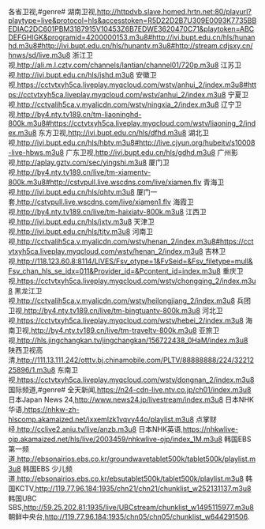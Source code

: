 各省卫视,#genre#
湖南卫视,http://httpdvb.slave.homed.hrtn.net:80/playurl?playtype=live&protocol=hls&accesstoken=R5D22D2B7U309E0093K7735BBEDIAC2DC601PBM3187915V10453Z6B7EDWE3620470C71&playtoken=ABCDEFGHIGK&programid=4200000153.m3u8#http://ivi.bupt.edu.cn/hls/hunanhd.m3u8#http://ivi.bupt.edu.cn/hls/hunantv.m3u8#http://stream.cdjsxy.cn/hnws/sd/live.m3u8
浙江卫视,http://ali.m.l.cztv.com/channels/lantian/channel01/720p.m3u8
江苏卫视,http://ivi.bupt.edu.cn/hls/jshd.m3u8
安徽卫视,https://cctvtxyh5ca.liveplay.myqcloud.com/wstv/anhui_2/index.m3u8#https://cctvtxyh5ca.liveplay.myqcloud.com/wstv/anhui_2/index.m3u8
宁夏卫视,http://cctvalih5ca.v.myalicdn.com/wstv/ningxia_2/index.m3u8
辽宁卫视,http://by4.nty.tv189.cn/tm-liaoninghd-800k.m3u8#https://cctvtxyh5ca.liveplay.myqcloud.com/wstv/liaoning_2/index.m3u8
东方卫视,http://ivi.bupt.edu.cn/hls/dfhd.m3u8
湖北卫视,http://ivi.bupt.edu.cn/hls/hbtv.m3u8#http://live.cjyun.org/hubeitv/s10008-live-hbws.m3u8
广东卫视,http://ivi.bupt.edu.cn/hls/gdhd.m3u8
广州影视,http://aplay.gztv.com/sec/yingshi.m3u8
厦门卫视,http://by4.nty.tv189.cn/live/tm-xiamentv-800k.m3u8#http://cstvpull.live.wscdns.com/live/xiamen.flv
青海卫视,http://ivi.bupt.edu.cn/hls/qhtv.m3u8
厦门一套,http://cstvpull.live.wscdns.com/live/xiamen1.flv
海霞卫视,http://by4.nty.tv189.cn/live/tm-haixiatv-800k.m3u8
江西卫视,http://ivi.bupt.edu.cn/hls/jxtv.m3u8
天津卫视,http://ivi.bupt.edu.cn/hls/tjtv.m3u8
河南卫视,http://cctvalih5ca.v.myalicdn.com/wstv/henan_2/index.m3u8#https://cctvtxyh5ca.liveplay.myqcloud.com/wstv/henan_2/index.m3u8
吉林卫视,http://118.123.60.8:8114/LIVES/Fsv_otype=1&FvSeid=&Fsv_filetype=mull&Fsv_chan_hls_se_idx=011&Provider_id=&Pcontent_id=index.m3u8
重庆卫视,https://cctvtxyh5ca.liveplay.myqcloud.com/wstv/chongqing_2/index.m3u8
黑龙江卫视,http://cctvalih5ca.v.myalicdn.com/wstv/heilongjiang_2/index.m3u8
兵团卫视,http://by4.nty.tv189.cn/live/tm-bingtuantv-800k.m3u8
河北卫视,https://cctvtxyh5ca.liveplay.myqcloud.com/wstv/hebei_2/index.m3u8
海南卫视,http://by4.nty.tv189.cn/live/tm-traveltv-800k.m3u8
亚旅卫视,http://hls.jingchangkan.tv/jingchangkan/156722438_0HaM/index.m3u8
陕西卫视高清,http://111.13.111.242/otttv.bj.chinamobile.com/PLTV/88888888/224/3221225896/1.m3u8
东南卫视,https://cctvtxyh5ca.liveplay.myqcloud.com/wstv/dongnan_2/index.m3u8
国际频道,#genre#
全天新闻,https://n24-cdn-live.ntv.co.jp/ch01/index.m3u8
日本Japan News 24,http://www.news24.jp/livestream/index.m3u8
日本NHK华语,https://nhkw-zh-hlscomp.akamaized.net/ixxemlzk1vqvy44o/playlist.m3u8
点掌财经,http://cclive2.aniu.tv/live/anzb.m3u8
日本NHK英语,https://nhkwlive-ojp.akamaized.net/hls/live/2003459/nhkwlive-ojp/index_1M.m3u8
韩国EBS 第一频道,http://ebsonairios.ebs.co.kr/groundwavetablet500k/tablet500k/playlist.m3u8
韩国EBS 少儿频道,http://ebsonairios.ebs.co.kr/ebsutablet500k/tablet500k/playlist.m3u8
韩国KCTV,http://119.77.96.184:1935/chn21/chn21/chunklist_w252131137.m3u8
韩国UBC SBS,http://59.25.202.81:1935/live/UBCstream/chunklist_w1495115977.m3u8
朝鲜中央台,http://119.77.96.184:1935/chn05/chn05/chunklist_w644291506.
